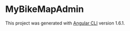 # MyBikeMapAdmin

This project was generated with [Angular CLI](https://github.com/angular/angular-cli) version 1.6.1.

